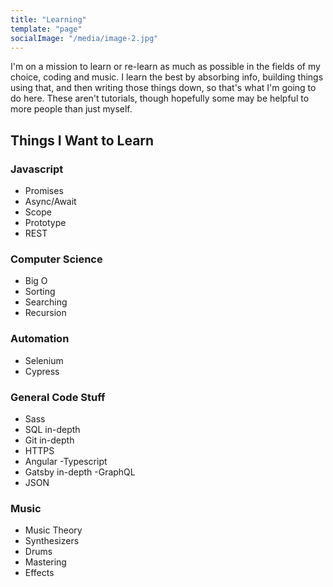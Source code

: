 ```yaml
---
title: "Learning"
template: "page"
socialImage: "/media/image-2.jpg"
---
```

I'm on a mission to learn or re-learn as much as possible in the fields of my choice, coding and music. I learn the best by absorbing info, building things using that, and then writing those things down, so that's what I'm going to do here. These aren't tutorials, though hopefully some may be helpful to more people than just myself.
## Things I Want to Learn

### Javascript
 - Promises
 - Async/Await
 - Scope
 - Prototype
  - REST

  ### Computer Science
  - Big O
  - Sorting
  - Searching
  - Recursion

  ### Automation
  - Selenium
  - Cypress

  ### General Code Stuff
  - Sass
  - SQL in-depth
  - Git in-depth
  - HTTPS
  - Angular
  -Typescript
  - Gatsby in-depth
  -GraphQL
  - JSON

  ### Music
  - Music Theory
  - Synthesizers
  - Drums
  - Mastering
  - Effects